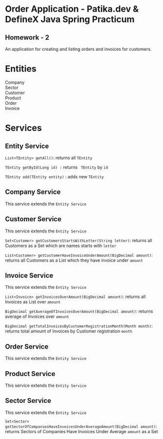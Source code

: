 # Order Application - Patika.dev & DefineX Java Spring Practicum

## Homework - 2

An application for creating and listing orders and invoices for customers.

# Entities

Company\
Sector\
Customer\
Product\
Order\
Invoice

# Services

## Entity Service

```List<TEntity> getAll()```: returns all ```TEntity```

```TEntity getById(Long id) :``` returns ``` TEntity``` by ```id```

```TEntity add(TEntity entity)``` : adds new ```TEntity```

## Company Service

This service extends the ```Entity Service```


## Customer Service
This service extends the ```Entity Service```

```Set<Customer> getCustomersStartsWithLetter(String letter)```: returns all Customers as a Set which are names starts
with ```letter```

```List<Customer> getCustomerHaveInvoiceUnderAmount(BigDecimal amount)```: returns all Customers as a List which they
have invoice under ```amount```

## Invoice Service
This service extends the ```Entity Service```

```List<Invoice> getInvoicesOverAmount(BigDecimal amount)```: returns all Invoices as List over ```amount```

```BigDecimal getAverageOfInvoicesOverAmount(BigDecimal amount)```: returns average of Invoices over ```amount```

```BigDecimal getTotalInvoicesByCustomerRegistrationMonth(Month month)```: returns total amount of Invoices by Customer registration ```month```

## Order Service
This service extends the ```Entity Service```

## Product Service
This service extends the ```Entity Service```

## Sector Service
This service extends the ```Entity Service```

```Set<Sector> getSectorOfCompaniesHaveInvoicesUnderAverageAmount(BigDecimal amount)```: returns Sectors of Companies Have Invoices Under Average ```amount``` as a Set

